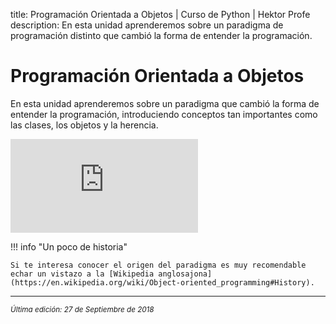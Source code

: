 title: Programación Orientada a Objetos | Curso de Python | Hektor Profe
description: En esta unidad aprenderemos sobre un paradigma de programación distinto que cambió la forma de entender la programación.

<style>

.admonition.note > .superfences-tabs > label:hover, .headerlink{
    color: #018dc5 !important;
}

.admonition.info{
    font-size: 100%;
}

.admonition.info label{
    font-size: 91%;
}

.admonition.note > .admonition-title {
    display: none;
}

</style>

# Programación Orientada a Objetos

En esta unidad aprenderemos sobre un paradigma que cambió la forma de entender la programación, introduciendo conceptos tan importantes como las clases, los objetos y la herencia.

<div class='embed-container'><iframe src='https://player.vimeo.com/video/292161082' frameborder='0' webkitAllowFullScreen mozallowfullscreen allowFullScreen></iframe></div>

!!! info "Un poco de historia"

    Si te interesa conocer el origen del paradigma es muy recomendable echar un vistazo a la [Wikipedia anglosajona](https://en.wikipedia.org/wiki/Object-oriented_programming#History). 
___
<small class="edited"><i>Última edición: 27 de Septiembre de 2018</i></small>